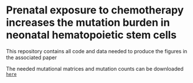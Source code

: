 # Prenatal exposure to chemotherapy increases the mutation burden in neonatal hematopoietic stem cells

This repository contains all code and data needed to produce the figures in the associated paper

The needed mutational matrices and mutation counts can be downloaded [`here`](https://surfdrive.surf.nl/files/index.php/s/RK5SAwZ2CxP5Pr5)
